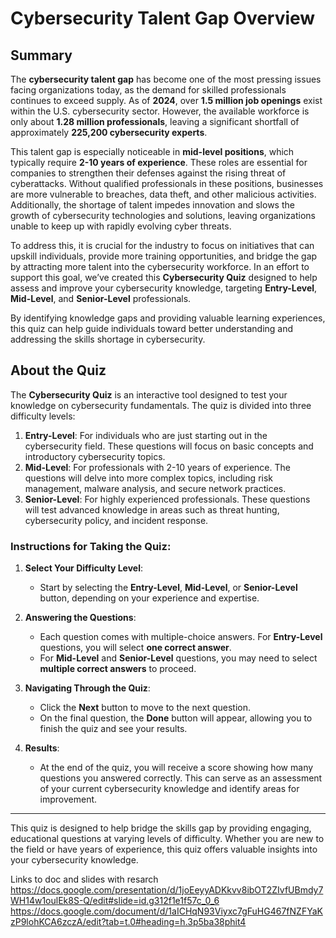 # Cybersecurity Talent Gap Overview

## Summary

The **cybersecurity talent gap** has become one of the most pressing issues facing organizations today, as the demand for skilled professionals continues to exceed supply. As of **2024**, over **1.5 million job openings** exist within the U.S. cybersecurity sector. However, the available workforce is only about **1.28 million professionals**, leaving a significant shortfall of approximately **225,200 cybersecurity experts**. 

This talent gap is especially noticeable in **mid-level positions**, which typically require **2-10 years of experience**. These roles are essential for companies to strengthen their defenses against the rising threat of cyberattacks. Without qualified professionals in these positions, businesses are more vulnerable to breaches, data theft, and other malicious activities. Additionally, the shortage of talent impedes innovation and slows the growth of cybersecurity technologies and solutions, leaving organizations unable to keep up with rapidly evolving cyber threats.

To address this, it is crucial for the industry to focus on initiatives that can upskill individuals, provide more training opportunities, and bridge the gap by attracting more talent into the cybersecurity workforce. In an effort to support this goal, we’ve created this **Cybersecurity Quiz** designed to help assess and improve your cybersecurity knowledge, targeting **Entry-Level**, **Mid-Level**, and **Senior-Level** professionals.

By identifying knowledge gaps and providing valuable learning experiences, this quiz can help guide individuals toward better understanding and addressing the skills shortage in cybersecurity.

## About the Quiz

The **Cybersecurity Quiz** is an interactive tool designed to test your knowledge on cybersecurity fundamentals. The quiz is divided into three difficulty levels:

1. **Entry-Level**: For individuals who are just starting out in the cybersecurity field. These questions will focus on basic concepts and introductory cybersecurity topics.
2. **Mid-Level**: For professionals with 2-10 years of experience. The questions will delve into more complex topics, including risk management, malware analysis, and secure network practices.
3. **Senior-Level**: For highly experienced professionals. These questions will test advanced knowledge in areas such as threat hunting, cybersecurity policy, and incident response.

### Instructions for Taking the Quiz:

1. **Select Your Difficulty Level**: 
   - Start by selecting the **Entry-Level**, **Mid-Level**, or **Senior-Level** button, depending on your experience and expertise.
   
2. **Answering the Questions**:
   - Each question comes with multiple-choice answers. For **Entry-Level** questions, you will select **one correct answer**. 
   - For **Mid-Level** and **Senior-Level** questions, you may need to select **multiple correct answers** to proceed.
   
3. **Navigating Through the Quiz**:
   - Click the **Next** button to move to the next question.
   - On the final question, the **Done** button will appear, allowing you to finish the quiz and see your results.
   
4. **Results**: 
   - At the end of the quiz, you will receive a score showing how many questions you answered correctly. This can serve as an assessment of your current cybersecurity knowledge and identify areas for improvement.

---

This quiz is designed to help bridge the skills gap by providing engaging, educational questions at varying levels of difficulty. Whether you are new to the field or have years of experience, this quiz offers valuable insights into your cybersecurity knowledge.



Links to doc and slides with resarch
https://docs.google.com/presentation/d/1joEeyyADKkvv8ibOT2ZIvfUBmdy7WH14w1oulEk8S-Q/edit#slide=id.g312f1e1f57c_0_6
https://docs.google.com/document/d/1aICHqN93Viyxc7gFuHG467fNZFYaKzP9lohKCA6zczA/edit?tab=t.0#heading=h.3p5ba38phit4
